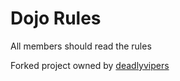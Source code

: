 Dojo Rules
==========

All members should read the rules

Forked project owned by [deadlyvipers](https://github.com/deadlyvipers)
